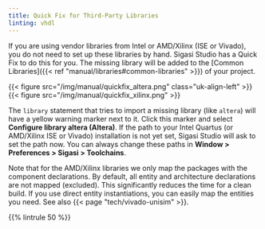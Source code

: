 ```yaml
---
title: Quick Fix for Third-Party Libraries
linting: vhdl
---
```


If you are using vendor libraries from Intel or AMD/Xilinx (ISE or Vivado),
you do not need to set up these libraries by hand. Sigasi Studio has a Quick Fix
to do this for you.
The missing library will be added to the [Common Libraries]({{< ref "manual/libraries#common-libraries" >}}) of your project.

{{< figure src="/img/manual/quickfix_altera.png" class="uk-align-left" >}}
{{< figure src="/img/manual/quickfix_xilinx.png"  >}}

The `library` statement that tries to import a missing library (like
`altera`) will have a yellow warning marker next to it. Click this
marker and select **Configure library altera (Altera)**. If the path to your
Intel Quartus (or AMD/Xilinx ISE or Vivado) installation is not yet set, Sigasi Studio will
ask to set the path now. You can always change these paths in **Window
\> Preferences \> Sigasi \> Toolchains**.

Note that for the AMD/Xilinx libraries we only map the packages with the
component declarations. By default, all entity and architecture
declarations are not mapped (excluded). This significantly reduces the
time for a clean build. If you use direct entity instantiations, you can
easily map the entities you need.
See also {{< page "tech/vivado-unisim" >}}.

{{% lintrule 50 %}}